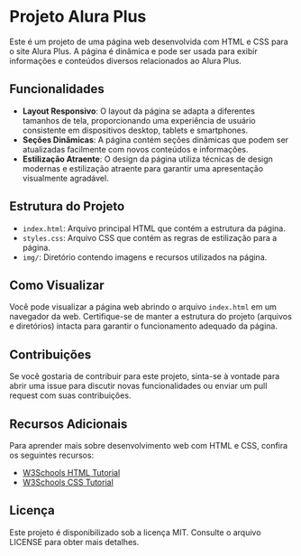 # Projeto Alura Plus 

Este é um projeto de uma página web desenvolvida com HTML e CSS para o site Alura Plus. A página é dinâmica e pode ser usada para exibir informações e conteúdos diversos relacionados ao Alura Plus.

## Funcionalidades

- **Layout Responsivo**: O layout da página se adapta a diferentes tamanhos de tela, proporcionando uma experiência de usuário consistente em dispositivos desktop, tablets e smartphones.
- **Seções Dinâmicas**: A página contém seções dinâmicas que podem ser atualizadas facilmente com novos conteúdos e informações.
- **Estilização Atraente**: O design da página utiliza técnicas de design modernas e estilização atraente para garantir uma apresentação visualmente agradável.

## Estrutura do Projeto

- `index.html`: Arquivo principal HTML que contém a estrutura da página.
- `styles.css`: Arquivo CSS que contém as regras de estilização para a página.
- `img/`: Diretório contendo imagens e recursos utilizados na página.

## Como Visualizar

Você pode visualizar a página web abrindo o arquivo `index.html` em um navegador da web. Certifique-se de manter a estrutura do projeto (arquivos e diretórios) intacta para garantir o funcionamento adequado da página.

## Contribuições

Se você gostaria de contribuir para este projeto, sinta-se à vontade para abrir uma issue para discutir novas funcionalidades ou enviar um pull request com suas contribuições.

## Recursos Adicionais

Para aprender mais sobre desenvolvimento web com HTML e CSS, confira os seguintes recursos:

- [W3Schools HTML Tutorial](https://www.w3schools.com/html/)
- [W3Schools CSS Tutorial](https://www.w3schools.com/css/)

## Licença

Este projeto é disponibilizado sob a licença MIT. Consulte o arquivo LICENSE para obter mais detalhes.
